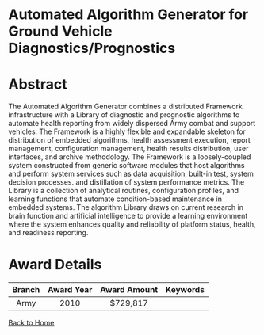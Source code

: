 
Automated Algorithm Generator for Ground Vehicle Diagnostics/Prognostics
========================================================================

# Abstract


The Automated Algorithm Generator combines a distributed Framework infrastructure with a Library of diagnostic and prognostic algorithms to automate health reporting from widely dispersed Army combat and support vehicles. The Framework is a highly flexible and expandable skeleton for distribution of embedded algorithms, health assessment execution, report management, configuration management, health results distribution, user interfaces, and archive methodology. The Framework is a loosely-coupled system constructed from generic software modules that host algorithms and perform system services such as data acquisition, built-in test, system decision processes. and distillation of system performance metrics. The Library is a collection of analytical routines, configuration profiles, and learning functions that automate condition-based maintenance in embedded systems. The algorithm Library draws on current research in brain function and artificial intelligence to provide a learning environment where the system enhances quality and reliability of platform status, health, and readiness reporting.  

# Award Details

|Branch|Award Year|Award Amount|Keywords|
| :---: | :---: | :---: | :---: |
|Army|2010|$729,817||
  
  


[Back to Home](https://github.com/chrischow/dod_sbir_awards/Reports/CC/#978)